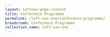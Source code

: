 ```yaml
---
layout: leftnav-page-content
title: Conference Programme
permalink: /left-nav-one/conference-programme/
breadcrumb: Conference Programme
collection_name: left-nav-one
---
```

